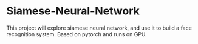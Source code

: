 # Siamese-Neural-Network
This project will explore siamese neural network, and use it to build a face recognition system. Based on pytorch and runs on GPU.
